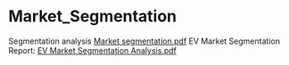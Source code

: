 # Market_Segmentation
Segmentation analysis
[Market segmentation.pdf](https://github.com/patilanirudh/Market_Segmentation/files/10608886/Market.segmentation.pdf)
EV Market Segmentation Report:
[EV Market Segmentation Analysis.pdf](https://github.com/patilanirudh/Market_Segmentation/files/10776020/EV.Market.Segmentation.Analysis.pdf)
